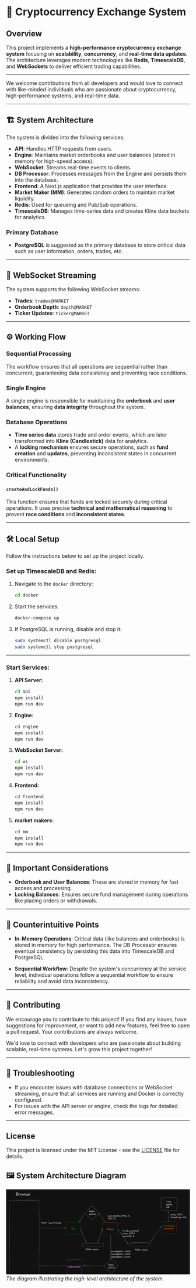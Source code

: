 # 🚀 Cryptocurrency Exchange System

## Overview
This project implements a **high-performance cryptocurrency exchange system** focusing on **scalability**, **concurrency**, and **real-time data updates**. The architecture leverages modern technologies like **Redis**, **TimescaleDB**, and **WebSockets** to deliver efficient trading capabilities.

--- 

We welcome contributions from all developers and would love to connect with like-minded individuals who are passionate about cryptocurrency, high-performance systems, and real-time data.

---

## 🏗️ System Architecture

The system is divided into the following services:

- **API**: Handles HTTP requests from users.
- **Engine**: Maintains market orderbooks and user balances (stored in memory for high-speed access).
- **WebSocket**: Streams real-time events to clients.
- **DB Processor**: Processes messages from the Engine and persists them into the database.
- **Frontend**: A Next.js application that provides the user interface.
- **Market Maker (MM)**: Generates random orders to maintain market liquidity.
- **Redis**: Used for queueing and Pub/Sub operations.
- **TimescaleDB**: Manages time-series data and creates Kline data buckets for analytics.

### Primary Database
- **PostgreSQL** is suggested as the primary database to store critical data such as user information, orders, trades, etc.

---

## 📡 WebSocket Streaming
The system supports the following WebSocket streams:

- **Trades**: `trades@MARKET`
- **Orderbook Depth**: `depth@MARKET`
- **Ticker Updates**: `ticker@MARKET`

---

## ⚙️ Working Flow

### Sequential Processing
The workflow ensures that all operations are sequential rather than concurrent, guaranteeing data consistency and preventing race conditions.

### Single Engine
A single engine is responsible for maintaining the **orderbook** and **user balances**, ensuring **data integrity** throughout the system.

### Database Operations
- **Time series data** stores trade and order events, which are later transformed into **Kline (Candlestick)** data for analytics.
- A **locking mechanism** ensures secure operations, such as **fund creation** and **updates**, preventing inconsistent states in concurrent environments.

### Critical Functionality

#### `createAndLockFunds()`
This function ensures that funds are locked securely during critical operations. It uses precise **technical and mathematical reasoning** to prevent **race conditions** and **inconsistent states**.

---

## 🛠️ Local Setup

Follow the instructions below to set up the project locally.

### Set up TimescaleDB and Redis:
1. Navigate to the `docker` directory:
    ```bash
    cd docker
    ```

2. Start the services:
    ```bash
    docker-compose up
    ```

3. If PostgreSQL is running, disable and stop it:
    ```bash
    sudo systemctl disable postgresql
    sudo systemctl stop postgresql
    ```

---

### Start Services:
1. **API Server:**
    ```bash
    cd api
    npm install
    npm run dev
    ```

2. **Engine:**
    ```bash
    cd engine
    npm install
    npm run dev
    ```

3. **WebSocket Server:**
    ```bash
    cd ws
    npm install
    npm run dev
    ```

4. **Frontend:**
    ```bash
    cd frontend
    npm install
    npm run dev
    ```
5. **market makers:**
    ```bash
    cd mm
    npm install
    npm run dev
    ```

---

## 📝 Important Considerations

- **Orderbook and User Balances**: These are stored in memory for fast access and processing.
- **Locking Balances**: Ensures secure fund management during operations like placing orders or withdrawals.

---

## 🤔 Counterintuitive Points

- **In-Memory Operations**: Critical data (like balances and orderbooks) is stored in memory for high performance. The DB Processor ensures eventual consistency by persisting this data into TimescaleDB and PostgreSQL.
  
- **Sequential Workflow**: Despite the system's concurrency at the service level, individual operations follow a sequential workflow to ensure reliability and avoid data inconsistency.

---
## 🤝 Contributing

We encourage you to contribute to this project! If you find any issues, have suggestions for improvement, or want to add new features, feel free to open a pull request. Your contributions are always welcome.

We'd love to connect with developers who are passionate about building scalable, real-time systems. Let's grow this project together!

---

## 🔧 Troubleshooting

- If you encounter issues with database connections or WebSocket streaming, ensure that all services are running and Docker is correctly configured.
- For issues with the API server or engine, check the logs for detailed error messages.

---

## License
This project is licensed under the MIT License - see the [LICENSE](LICENSE) file for details.





## 🖼️ System Architecture Diagram
![System Architecture Diagram](system-architecture.png)
_The diagram illustrating the high-level architecture of the system._

